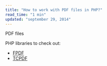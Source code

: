 ```yaml
---
title: "How to work with PDF files in PHP?"
read_time: "1 min"
updated: "september 29, 2014"
---
```


PDF files 

PHP libraries to check out:

* [FPDF](http://www.fpdf.org/)
* [TCPDF](http://www.tcpdf.org/)
